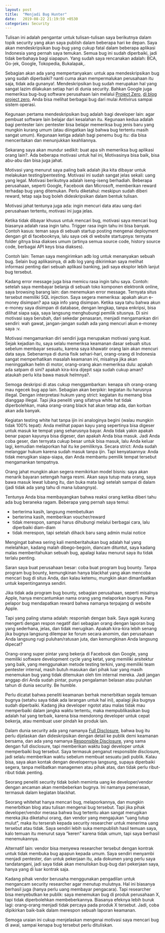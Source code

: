 ```yaml
---
layout: post
title:  "Menjadi Bug Hunter"
date:   2019-08-22 21:19:59 +0530
categories: Security
---
```


Tulisan ini adalah pengantar untuk tulisan-tulisan saya berikutnya dalam topik security yang akan saya publish dalam beberapa hari ke depan. Saya akan mendeskripsikan bug-bug yang cukup fatal dalam beberapa aplikasi Indonesia yang pernah saya temukan. Semua bug ini sudah diperbaiki, jadi tidak berbahaya bagi siapapun. Yang sudah saya rencanakan adalah: BCA, Go-jek, Google, Tokopedia, Bukalapak,.

Sebagian akan ada yang mempertanyakan: untuk apa mendeskripsikan bug yang sudah diperbaiki? nanti cuma akan mempermalukan perusahaan itu saja, tidak ada gunanya!. Mendeskripsikan bug sudah merupakan hal yang sangat lazim dilakukan setiap hari di dunia security. Bahkan Google juga memeriksa bug-bug software perusahaan lain melalui [Project Zero][project-zero], [di blog project zero][blog-project-zero], Anda bisa melihat berbagai bug dari mulai Antivirus sampai sistem operasi.

Kegunaan pertama mendeskripsikan bug adalah bagi developer lain: agar pembuat software lain belajar dari kesalahan itu. Kegunaan kedua adalah bagi pentester lain: pentester bisa belajar memeriksa bug jenis baru yang mungkin kurang umum (atau diingatkan lagi bahwa bug tertentu masih sangat umum). Kegunaan ketiga adalah bagi penemu bug itu: dia bisa menceritakan dan menunjukkan keahliannya.

Sekarang saya akan mundur sedikit: buat apa sih memeriksa bug aplikasi orang lain?. Ada beberapa motivasi untuk hal ini, Motivasinya bisa baik, bisa abu-abu dan bisa juga jahat.

Motivasi yang menurut saya paling baik adalah jika kita dibayar untuk melakukan testing/pentesting. Motivasi ini sudah sangat jelas sekali: uang yang legal. Motivasi berikutnya adalah iseng-iseng berhadiah. Beberapa perusahaan, seperti Google, Facebook dan Microsoft, memberikan reward terhadap bug yang ditemukan. Perlu diketahui: meskipun sudah diberi reward, tetap saja bug boleh dideskripsikan dalam bentuk tulisan.

Motivasi jahat tentunya juga ada: ingin mencuri data atau uang dari perusahaan tertentu, motivasi ini juga jelas.

Ketika tidak dibayar khusus untuk mencari bug, motivasi saya mencari bug biasanya adalah rasa ingin tahu. Trigger rasa ingin tahu ini bisa banyak. Contoh kasus: teman saya di sebuah startup posting mengenai deployment dengan git di facebooknya, lalu saya cek di website startupnya: ternyata folder gitnya bisa diakses umum (artinya semua source code, history source code, berbagai API keys bisa diakses).

Contoh lain: Teman saya mengirimkan adb log untuk menanyakan sebuah bug. Selain bug aplikasinya, di adb log yang dikirimkan saya melihat informasi penting dari sebuah aplikasi banking, jadi saya eksplor lebih lanjut bug tersebut.

Kadang error message juga bisa memicu rasa ingin tahu saya. Contoh: setelah saya membayar belanja di sebuah toko komponen elektronik online, saya browsing barang lain: dan menemukan error message. Ternyata situs tersebut memiliki SQL injection. Saya segera memeriksa: apakah akun e-money disimpan? apa saja info yang disimpan. Ketika saya tahu bahwa akun e-money saya disimpan di database, dengan lengkap, tanpa enkripsi, bisa dilihat siapa saja, saya langsung menghubungi pemilik situsnya. Di sini motivasi saya berubah, dari sekedar penasaran, menjadi mengamankan diri sendiri: wah gawat, jangan-jangan sudah ada yang mencuri akun e-money saya :v.

Motivasi mengamankan diri sendiri juga merupakan motivasi yang kuat. Sejak kejadian itu, saya selalu memeriksa keamanan dasar sebuah situs sebelum membayar sesuatu, karena saya khawatir orang lain akan mencuri data saya. Sebenarnya di dunia fisik sehari-hari, orang-orang di Indonesia sangat memperhatikan masalah keamanan ini, misalnya jika akan meninggalkan helm di motor, orang-orang akan memeriksa dulu: apakah ada satpam di sini? apakah kira-kira dijepit saja sudah cukup aman? ataukah perlu kita bawa masuk helmnya?.

Semoga deskripsi di atas cukup menggambarkan: kenapa sih orang-orang mau ngecek bug app lain. Sebagian akan berpikir: kegiatan itu harusnya illegal. Dengan interpretasi hukum yang strict: kegiatan itu memang bisa dianggap illegal. Tapi jika peneliti yang sifatnya white hat tidak diperbolehkan, maka orang-orang black hat akan tetap ada, dan korban akan ada banyak.

Kegiatan testing white hat tanpa ijin ini analoginya begini (walau mungkin tidak 100% tepat): Anda melihat papan kayu yang sepertinya bisa digeser untuk masuk ke tempat yang seharusnya bayar. Anda tidak yakin apakah benar papan kayunya bisa digeser, dan apakah Anda bisa masuk. Jadi Anda coba geser, dan ternyata cukup besar untuk bisa masuk, lalu Anda keluar lagi, kemudian melaporkan hal itu ke pemiliknya. Secara strict: Anda sudah melanggar hukum karena sudah masuk tanpa ijin. Tapi kenyataannya: Anda tidak merugikan siapa-siapa, dan Anda membantu pemilik tempat tersebut mengamankan tempatnya.

Orang jahat mungkin akan segera memikirkan model bisnis: saya akan menarik bayaran setengah harga resmi. Akan saya tutup mata orang, saya bawa masuk lewat lubang itu, dan buka mata lagi setelah sampai di dalam (jadi tidak ada yang tahu di mana lubangnya).

Tentunya Anda bisa membayangkan bahwa reaksi orang ketika diberi tahu ada bug beraneka ragam. Beberapa yang pernah saya temui:

- berterima kasih, langsung membetulkan
- berterima kasih, memberikan voucher/reward
- tidak merespon, sampai harus dihubungi melalui berbagai cara, lalu diperbaiki diam-diam
- tidak merespon, tapi setelah dihack baru sang admin mulai notice

Mengingat bahwa sering kali memberitahukan bug adalah hal yang melelahkan, kadang malah dibego-begoin, diancam dituntut, saya kadang malas memberitahukan sebuah bug, apalagi kalau menurut saya itu tidak terlalu penting.

Saran saya buat perusahaan besar: coba buat program bug bounty. Tanpa program bug bounty, kemungkinan hanya blackhat yang akan mencoba mencari bug di situs Anda, dan kalau ketemu, mungkin akan dimanfaatkan untuk kepentingannya sendiri.

Jika tidak ada program bug bounty, sebagian perusahaan, seperti misalnya Apple, hanya mencantumkan nama orang yang melaporkan bugnya. Para pelapor bug mendapatkan reward bahwa namanya terpajang di website Apple.

Tapi yang paling utama adalah: responlah dengan baik. Saya agak kurang mengerti dengan respon negatif dari sebagian orang dengan laporan bug yang sederhana, jelas, dan tidak merugikan. Apakah kira-kira lebih senang jika bugnya langsung dilempar ke forum secara anomim, dan perusahaan Anda langsung rugi puluhan/ratusan juta, dan kemungkinan Anda langsung dipecat?

Orang-orang super pintar yang bekerja di Facebook dan Google, yang memiliki software development cycle yang ketat, yang memiliki arsitektur yang baik, yang menggunakan metode testing terkini, yang memiliki team pentester internal, masih butuh masukan dari pihak luar yang masih menemukan bug yang tidak ditemukan oleh tim internal mereka. Jadi jangan anggap diri Anda sudah pintar, punya pengalaman belasan atau puluhan tahun di dunia security. Be humble.

Perlu dicatat bahwa peneliti keamanan berhak menerbitkan segala temuan bugnya (setahu saya tidak ada larangan untuk hal ini), apalagi jika bugnya sudah diperbaiki. Kadang jika developer ngotot atau malas tidak mau memperbaiki dalam jangka waktu tertentu, maka mempublikasikan bug adalah hal yang terbaik, karena bisa mendorong developer untuk cepat bekerja, atau membuat user pindah ke produk lain.

Dalam dunia security ada yang namanya [Full Disclosure][full-disclosure], bahwa bug itu perlu dijelaskan dan dideskripsikan dengan detail ke publik demi keamanan bersama, dan ada yang namanya [Responsible Disclosure][respon-disclosure], yang sama dengan full disclosure, tapi memberikan waktu bagi developer untuk memperbaiki bug tersebut. Saya termasuk penganut responsible disclosure, jadi selalu memberikan waktu sebelum membuat sesuatu jadi publik. Kalau bisa, saya akan kontak dengan developernya langsung, supaya diperbaiki segera, tanpa melibatkan managemen atau pihak atas, dan tidak perlu ribut-ribut tidak penting.

Seorang peneliti security tidak boleh meminta uang ke developer/vendor dengan ancaman akan membeberkan bugnya. Ini namanya pemerasan, termasuk dalam kegiatan blackhat.

Seorang whitehat hanya mencari bug, melaporkannya, dan mungkin menerbitkan blog atau tulisan mengenai bug tersebut. Tapi jika pihak developer/vendor merasa bahwa bug tertentu akan sangat merugikan mereka jika diketahui orang, dan vendor yang mengajukan “uang tutup mulut”, maka itu terserah kepada security researcher untuk menerima uang tersebut atau tidak. Saya sendiri lebih suka mempublish hasil temuan saya, kalo temuan itu menurut saya “keren” karena tidak umum, tapi saya berhasil menemukannya.

Alternatif lain: vendor bisa menyewa researcher tersebut dengan kontrak untuk tidak membuka bug apapun kepada umum. Saya sendiri menyambi menjadi pentester, dan untuk pekerjaan itu, ada dokumen yang perlu saya tandatangani, jadi saya tidak akan menuliskan bug-bug dari pekerjaan saya, hanya yang di luar kontrak saja.

Kadang pihak vendor berusaha menggunakan pengadilan untuk mengancam security researcher agar menutup mulutnya. Hal ini biasanya berhasil juga (hanya perlu uang membayar pengacara). Tapi researcher bisa menyebutkan ke publik: saya menemukan bug di produk perusahaan X, tapi tidak diperbolehkan membeberkannya. Biasanya efeknya lebih buruk lagi: orang-orang menjadi tidak percaya pada produk X tersebut. Jadi, coba dipikirkan baik-baik dalam merespon sebuah laporan keamanan.

Semoga uraian ini cukup menjelaskan mengenai motivasi saya mencari bug di awal, sampai kenapa bug tersebut perlu dituliskan.

[respon-disclosure]: https://en.wikipedia.org/wiki/Responsible_disclosure
[full-disclosure]: https://en.wikipedia.org/wiki/Full_disclosure_(computer_security)
[blog-project-zero]: https://googleprojectzero.blogspot.com/
[project-zero]: https://en.wikipedia.org/wiki/Project_Zero
